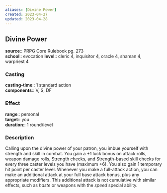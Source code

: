 ```yaml
---
aliases: [Divine Power]
created: 2023-04-27
updated: 2023-04-28
---
```


## Divine Power

**source**:: PRPG Core Rulebook pg. 273  
**school**:: evocation
**level**:: cleric 4, inquisitor 4, oracle 4, shaman 4, warpriest 4

### Casting

**casting-time**:: 1 standard action  
**components**:: V, S, DF

### Effect

**range**:: personal  
**target**:: you  
**duration**:: 1 round/level

### Description

Calling upon the divine power of your patron, you imbue yourself with strength and skill in combat. You gain a +1 luck bonus on attack rolls, weapon damage rolls, Strength checks, and Strength-based skill checks for every three caster levels you have (maximum +6). You also gain 1 temporary hit point per caster level. Whenever you make a full-attack action, you can make an additional attack at your full base attack bonus, plus any appropriate modifiers. This additional attack is not cumulative with similar effects, such as *haste* or weapons with the *speed* special ability.
